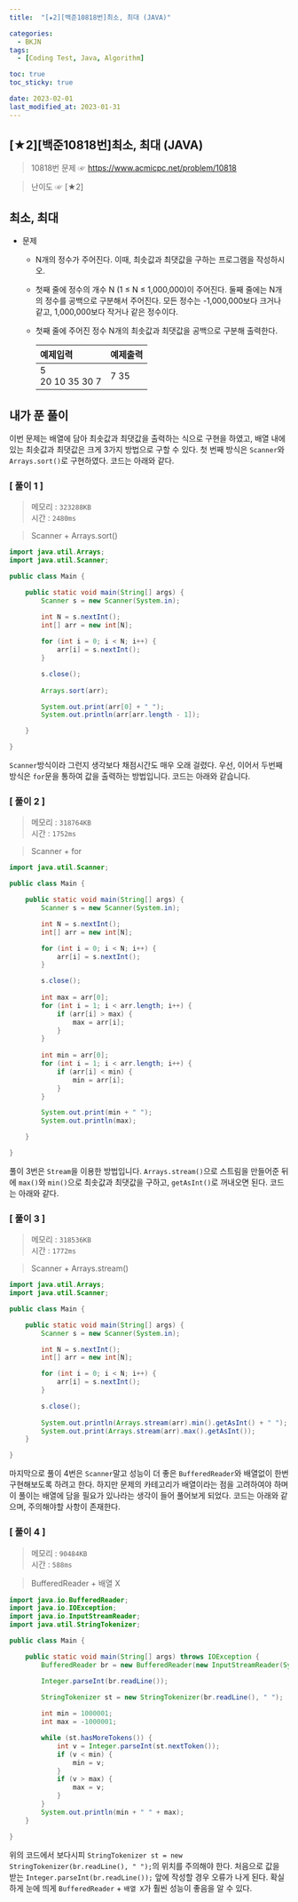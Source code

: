 ```yaml
---
title:  "[★2][백준10818번]최소, 최대 (JAVA)" 

categories:
  - BKJN
tags:
  - [Coding Test, Java, Algorithm]

toc: true
toc_sticky: true

date: 2023-02-01
last_modified_at: 2023-01-31
---
```

[★2][백준10818번]최소, 최대 (JAVA)
----
> 10818번 문제 ☞ <https://www.acmicpc.net/problem/10818>  

> 난이도 ☞ [★2]
  
## 최소, 최대
  
- 문제
  - N개의 정수가 주어진다. 이때, 최솟값과 최댓값을 구하는 프로그램을 작성하시오.
  - 첫째 줄에 정수의 개수 N (1 ≤ N ≤ 1,000,000)이 주어진다. 둘째 줄에는 N개의 정수를 공백으로 구분해서 주어진다. 모든 정수는 -1,000,000보다 크거나 같고, 1,000,000보다 작거나 같은 정수이다.
  - 첫째 줄에 주어진 정수 N개의 최솟값과 최댓값을 공백으로 구분해 출력한다.
    
	|예제입력|예제출력|
	|:--|:--|
	|5<br>20 10 35 30 7|7 35|

## 내가 푼 풀이  
이번 문제는 배열에 담아 최솟값과 최댓값을 출력하는 식으로 구현을 하였고, 배열 내에 있는 최솟값과 최댓값은 크게 3가지 방법으로 구할 수 있다. 첫 번째 방식은 `Scanner`와 `Arrays.sort()`로 구현하였다. 코드는 아래와 같다.
### [ 풀이 1 ]  
>메모리 : `323288KB`  
>시간 : `2480ms`  

>Scanner + Arrays.sort()
  
```java
import java.util.Arrays;
import java.util.Scanner;

public class Main {

	public static void main(String[] args) {
		Scanner s = new Scanner(System.in);

		int N = s.nextInt();
		int[] arr = new int[N];
		
		for (int i = 0; i < N; i++) {
			arr[i] = s.nextInt();
		}

		s.close();
		
		Arrays.sort(arr);

		System.out.print(arr[0] + " ");
		System.out.println(arr[arr.length - 1]);

	}

}
```
`Scanner`방식이라 그런지 생각보다 채점시간도 매우 오래 걸렸다. 우선, 이어서 두번째 방식은 `for`문을 통하여 값을 출력하는 방법입니다. 코드는 아래와 같습니다.
### [ 풀이 2 ]  
>메모리 : `318764KB`  
>시간 : `1752ms`  
  
>Scanner + for
  
```java
import java.util.Scanner;

public class Main {

	public static void main(String[] args) {
		Scanner s = new Scanner(System.in);

		int N = s.nextInt();
		int[] arr = new int[N];

		for (int i = 0; i < N; i++) {
			arr[i] = s.nextInt();
		}

		s.close();
		
		int max = arr[0];
		for (int i = 1; i < arr.length; i++) {
			if (arr[i] > max) {
				max = arr[i];
			}
		}
		
		int min = arr[0];
		for (int i = 1; i < arr.length; i++) {
			if (arr[i] < min) {
				min = arr[i];
			}
		}

		System.out.print(min + " ");
		System.out.println(max);

	}

}
```
풀이 3번은 `Stream`을 이용한 방법입니다. `Arrays.stream()`으로 스트림을 만들어준 뒤에 `max()`와 `min()`으로 최솟값과 최댓값을 구하고, `getAsInt()`로 꺼내오면 된다. 코드는 아래와 같다.
  
### [ 풀이 3 ]  
>메모리 : `318536KB`  
>시간 : `1772ms`  
  
>Scanner + Arrays.stream()
  
```java
import java.util.Arrays;
import java.util.Scanner;

public class Main {

	public static void main(String[] args) {
		Scanner s = new Scanner(System.in);

		int N = s.nextInt();
		int[] arr = new int[N];

		for (int i = 0; i < N; i++) {
			arr[i] = s.nextInt();
		}

		s.close();
		
		System.out.println(Arrays.stream(arr).min().getAsInt() + " ");      // 최소값을 구함
		System.out.print(Arrays.stream(arr).max().getAsInt());              // 최대값을 구함
	}

}
```
마지막으로 풀이 4번은 `Scanner`말고 성능이 더 좋은 `BufferedReader`와 배열없이 한번 구현해보도록 하려고 한다. 하지만 문제의 카테고리가 배열이라는 점을 고려하여야 하며 이 풀이는 배열에 담을 필요가 있나라는 생각이 들어 풀어보게 되었다. 코드는 아래와 같으며, 주의해야할 사항이 존재한다.  

### [ 풀이 4 ]  
>메모리 : `90484KB`  
>시간 : `588ms`  
  
>BufferedReader + 배열 X
  
```java
import java.io.BufferedReader;
import java.io.IOException;
import java.io.InputStreamReader;
import java.util.StringTokenizer;

public class Main {

	public static void main(String[] args) throws IOException {
		BufferedReader br = new BufferedReader(new InputStreamReader(System.in));

		Integer.parseInt(br.readLine());
		
		StringTokenizer st = new StringTokenizer(br.readLine(), " ");

		int min = 1000001;
		int max = -1000001;

		while (st.hasMoreTokens()) {
			int v = Integer.parseInt(st.nextToken());
			if (v < min) {
				min = v;
			}
			if (v > max) {
				max = v;
			}
		}
		System.out.println(min + " " + max);
	}

}
```
위의 코드에서 보다시피 `StringTokenizer st = new StringTokenizer(br.readLine(), " ");`의 위치를 주의해야 한다. 처음으로 값을 받는 `Integer.parseInt(br.readLine());` 앞에 작성할 경우 오류가 나게 된다. 확실하게 눈에 띄게 `BufferedReader` + `배열 X`가 훨씬 성능이 좋음을 알 수 있다.